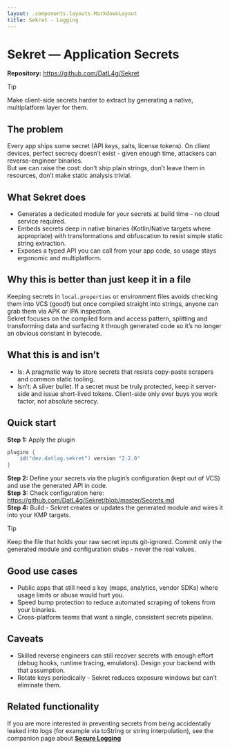 ```yaml
---
layout: .components.layouts.MarkdownLayout
title: Sekret - Logging
---
```


# Sekret — Application Secrets

**Repository:** https://github.com/DatL4g/Sekret

> [!TIP]
> Make client-side secrets harder to extract by generating a native, multiplatform layer for them.

## The problem

Every app ships some secret (API keys, salts, license tokens). On client devices, perfect secrecy doesn’t exist - given enough time, attackers can reverse-engineer binaries.  
But we can raise the cost: don’t ship plain strings, don’t leave them in resources, don’t make static analysis trivial.

## What Sekret does

- Generates a dedicated module for your secrets at build time - no cloud service required.
- Embeds secrets deep in native binaries (Kotlin/Native targets where appropriate) with transformations and obfuscation to resist simple static string extraction.
- Exposes a typed API you can call from your app code, so usage stays ergonomic and multiplatform.

## Why this is better than just keep it in a file

Keeping secrets in `local.properties` or environment files avoids checking them into VCS (good!) but once compiled straight into strings, anyone can grab them via APK or IPA inspection.  
Sekret focuses on the compiled form and access pattern, splitting and transforming data and surfacing it through generated code so it’s no longer an obvious constant in bytecode.

## What this is and isn’t

- Is: A pragmatic way to store secrets that resists copy-paste scrapers and common static tooling.
- Isn’t: A silver bullet. If a secret must be truly protected, keep it server-side and issue short-lived tokens. Client-side only ever buys you work factor, not absolute secrecy.

## Quick start

**Step 1:** Apply the plugin

```gradle
plugins {
    id("dev.datlag.sekret") version "2.2.0"
}
```

**Step 2:** Define your secrets via the plugin’s configuration (kept out of VCS) and use the generated API in code.  
**Step 3:** Check configuration here: https://github.com/DatL4g/Sekret/blob/master/Secrets.md  
**Step 4:** Build - Sekret creates or updates the generated module and wires it into your KMP targets.

> [!TIP]
> Keep the file that holds your raw secret inputs git-ignored. Commit only the generated module and configuration stubs - never the real values.

## Good use cases

- Public apps that still need a key (maps, analytics, vendor SDKs) where usage limits or abuse would hurt you.
- Speed bump protection to reduce automated scraping of tokens from your binaries.
- Cross-platform teams that want a single, consistent secrets pipeline.

## Caveats

- Skilled reverse engineers can still recover secrets with enough effort (debug hooks, runtime tracing, emulators). Design your backend with that assumption.
- Rotate keys periodically - Sekret reduces exposure windows but can’t eliminate them.

## Related functionality

If you are more interested in preventing secrets from being accidentally leaked into logs (for example via toString or string interpolation), see the companion page about [**Secure Logging**](SekretLogging.md)